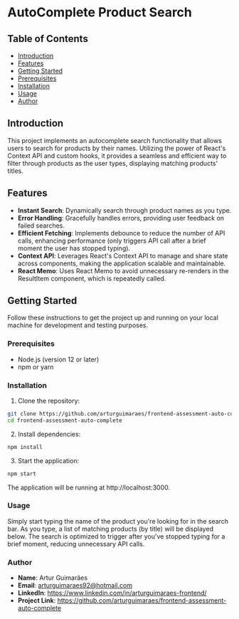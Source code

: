 # AutoComplete Product Search

## Table of Contents

- [Introduction](#introduction)
- [Features](#features)
- [Getting Started](#getting-started)
- [Prerequisites](#prerequisites)
- [Installation](#installation)
- [Usage](#usage)
- [Author](#author)

## Introduction

This project implements an autocomplete search functionality that allows users to search for products by their names. Utilizing the power of React's Context API and custom hooks, it provides a seamless and efficient way to filter through products as the user types, displaying matching products' titles.

## Features

- **Instant Search**: Dynamically search through product names as you type.
- **Error Handling**: Gracefully handles errors, providing user feedback on failed searches.
- **Efficient Fetching**: Implements debounce to reduce the number of API calls, enhancing performance (only triggers API call after a brief moment the user has stopped typing).
- **Context API**: Leverages React's Context API to manage and share state across components, making the application scalable and maintainable.
- **React Memo**: Uses React Memo to avoid unnecessary re-renders in the ResultItem component, which is repeatedly called.

## Getting Started

Follow these instructions to get the project up and running on your local machine for development and testing purposes.

### Prerequisites

- Node.js (version 12 or later)
- npm or yarn

### Installation

1. Clone the repository:

```bash
git clone https://github.com/arturguimaraes/frontend-assessment-auto-complete.git
cd frontend-assessment-auto-complete
```

2. Install dependencies:

```bash
npm install
```

3. Start the application:

```bash
npm start
```

The application will be running at http://localhost:3000.

### Usage

Simply start typing the name of the product you're looking for in the search bar. As you type, a list of matching products (by title) will be displayed below. The search is optimized to trigger after you've stopped typing for a brief moment, reducing unnecessary API calls.

### Author

- **Name**: Artur Guimarães
- **Email**: arturguimaraes92@hotmail.com
- **LinkedIn**: https://www.linkedin.com/in/arturguimaraes-frontend/
- **Project Link**: https://github.com/arturguimaraes/frontend-assessment-auto-complete
